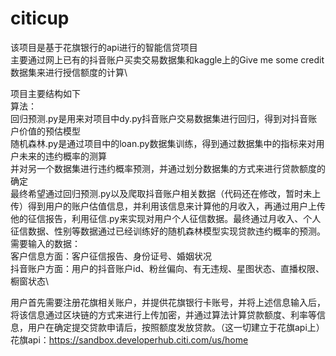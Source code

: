 # citicup
该项目是基于花旗银行的api进行的智能信贷项目\
主要通过网上已有的抖音账户买卖交易数据集和kaggle上的Give me some credit数据集来进行授信额度的计算\

项目主要结构如下\
算法：\
回归预测.py是用来对项目中dy.py抖音账户交易数据集进行回归，得到对抖音账户价值的预估模型\
随机森林.py是通过项目中的loan.py数据集训练，得到通过数据集中的指标来对用户未来的违约概率的测算\
并对另一个数据集进行违约概率预测，并通过划分数据集的方式来进行贷款额度的确定\
最终希望通过回归预测.py以及爬取抖音账户相关数据（代码还在修改，暂时未上传）得到用户的账户估值信息，并利用该信息来计算他的月收入，再通过用户上传他的征信报告，利用征信.py来实现对用户个人征信数据。最终通过月收入、个人征信数据、性别等数据通过已经训练好的随机森林模型实现贷款违约概率的预测。\
需要输入的数据：\
客户信息方面：客户征信报告、身份证号、婚姻状况\
抖音账户方面：用户的抖音账户id、粉丝偏向、有无违规、星图状态、直播权限、橱窗状态\

用户首先需要注册花旗相关账户，并提供花旗银行卡账号，并将上述信息输入后，将该信息通过区块链的方式来进行上传加密，并通过算法计算贷款额度、利率等信息，用户在确定提交贷款申请后，按照额度发放贷款。（这一切建立于花旗api上）\
花旗api：https://sandbox.developerhub.citi.com/us/home
